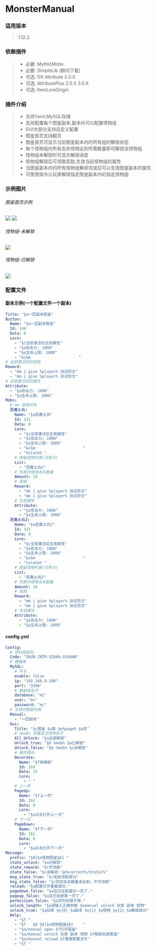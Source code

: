 # MonsterManual

### **适用版本**

> 1.12.2

### **依赖插件**

> - 必要: MythicMobs
> - 必要: SimpleLib (群内下载)
> - 可选: SX-Attribute 2.0.X
> - 可选: AttributePlus 2.0.X 3.0.X
> - 可选: ItemLoreOrigin

### **插件介绍**

> - 支持Yaml,MySQL存储
> - 支持配置每个图鉴副本,副本内可以配置怪物组
> - GUI大部分支持自定义配置
> - 图鉴首页支持翻页
> - 图鉴首页可显示当前图鉴副本内的所有组的解锁状态
> - 每个怪物组内所有击杀怪物达到所需数量即可解锁该怪物组
> - 怪物组未解锁时可显示解锁进度
> - 怪物组解锁后可领取奖励,生效当前怪物组的属性
> - 当图鉴副本内的所有怪物组解锁完成后可以生效图鉴副本的属性
> - 可使用指令让玩家解锁指定图鉴副本内的指定怪物组

### **示例图片**

###### 图鉴首页示例
![](img/图鉴首页1.png)
![](img/图鉴首页2.png)
###### 怪物组-未解锁
![](img/怪物组1.png)
###### 怪物组-已解锁
![](img/怪物组2.png)

### **配置文件**

#### **副本示例(一个配置文件一个副本)**
```yaml
Title: "§a一层副本图鉴"
Button:
  Name: "§a一层副本图鉴"
  Id: 340
  Data: 0
  Lore:
    - "§c全部激活后生效属性"
    - "§a攻击力: 1000"
    - "§a生命上限: 1000"
    - "&c&m                     "
# 全部激活后的奖励
Reward:
  - "mm i give %player% 测试符文"
  - "mm i give %player% 测试符文"
# 全部激活后的属性
Attribute:
  - "§a攻击力: 1000"
  - "§a生命上限: 1000"
Mobs:
  # mm 怪物代号
  恶魔士兵:
    Name: "§a恶魔士兵"
    Id: 331
    Data: 0
    Lore:
      - "§c全部激活后生效属性"
      - "§a攻击力: 1000"
      - "§a生命上限: 1000"
      - "&c&m                     "
      - "%state% "
    # 图鉴怪物列表(可多只)
    List:
      - "恶魔士兵2"
    # 列表内怪物击杀数量
    Amount: 10
    # 奖励
    Reward:
      - "mm i give %player% 测试符文"
      - "mm i give %player% 测试符文"
    # 生效属性
    Attribute:
      - "§a攻击力: 1000"
      - "§a生命上限: 1000"
  恶魔士兵2:
    Name: "§a恶魔士兵2"
    Id: 331
    Data: 0
    Lore:
      - "§c全部激活后生效属性"
      - "§a攻击力: 1000"
      - "§a生命上限: 1000"
      - "&c&m                     "
      - "%state% "
    # 图鉴怪物列表(可多只)
    List:
      - "恶魔士兵2"
    # 列表内怪物击杀数量
    Amount: 10
    # 奖励
    Reward:
      - "mm i give %player% 测试符文"
      - "mm i give %player% 测试符文"
    # 生效属性
    Attribute:
      - "§a攻击力: 1000"
      - "§a生命上限: 1000"


```
#### **config.yml**
```yaml
Config:
  # 您的授权码
  Code: "IKUN-JNTM-SZ666-SUSHAN"
  # 数据库
  MySQL:
    # 开关
    enable: false
    ip: "192.168.0.188"
    port: "3306"
    # 数据库名字
    database: "mc"
    user: "mc"
    password: "mc"
  # 生效的图鉴列表
  Manual:
    - "一层副本"
  Gui:
    Title: "§c图鉴 §a第 §e%page% §a页"
    # %mob% 变量显示怪物名字
    All_Unlock: "§a全部解锁"
    Unlock_true: "§6 %mob% §a已解锁"
    Unlock_false: "§6 %mob% §c未解锁"
    # 填充物品
    Decorate:
      Name: "§f玻璃板"
      Id: 160
      Data: 15
      Lore:
        - " "
    # 上一页
    PageUp:
      Name: "§f上一页"
      Id: 262
      Data: 0
      Lore:
        - "§a点击打开上一页"
    # 下一页
    PageDown:
      Name: "§f下一页"
      Id: 262
      Data: 0
      Lore:
        - "§a点击打开下一页"
Message:
  prefix: "§8[§e怪物图鉴§8] "
  state_unlock: "§a已解锁"
  state_reward: "§c可领取"
  state_false: "§c未解锁：§e%current%/%total%"
  msg_state_true: "§c奖励领取成功"
  msg_state_false: "§c您的击杀数量未达到，不可领取"
  reload: "§a配置文件重载成功."
  pagedown_false: "§a这已经是最后一页了."
  pageup_false: "§a这已经是第一页了."
  permission_false: "§a您的权限不够."
  unlock_length: "§a请输入正确参数 §emanual unlock 玩家 副本 怪物"
  unlock_true: "§a玩家 §e{0} §a副本 §e{1} §a怪物 §e{2} §a解锁成功"
  Help:
    - "§f "
    - "§f   §8 §8[§e怪物图鉴§8]    "
    - "§a/manual open §f打开图鉴"
    - "§a/manual unlock 玩家 副本 怪物 §f解锁玩家图鉴"
    - "§a/manual reload §f重载配置文件"
    - "§f "
```